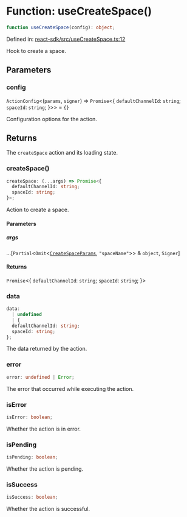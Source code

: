 # Function: useCreateSpace()

```ts
function useCreateSpace(config): object;
```

Defined in: [react-sdk/src/useCreateSpace.ts:12](https://github.com/towns-protocol/towns/blob/0db1fd0ac7258e8db8cedfb6183e8eade8284fa1/packages/react-sdk/src/useCreateSpace.ts#L12)

Hook to create a space.

## Parameters

### config

`ActionConfig`\<(`params`, `signer`) => `Promise`\<\{
  `defaultChannelId`: `string`;
  `spaceId`: `string`;
\}\>\> = `{}`

Configuration options for the action.

## Returns

The `createSpace` action and its loading state.

### createSpace()

```ts
createSpace: (...args) => Promise<{
  defaultChannelId: string;
  spaceId: string;
}>;
```

Action to create a space.

#### Parameters

##### args

...\[`Partial`\<`Omit`\<[`CreateSpaceParams`](../../Towns-Protocol-Web3/interfaces/CreateSpaceParams.md), `"spaceName"`\>\> & `object`, `Signer`\]

#### Returns

`Promise`\<\{
  `defaultChannelId`: `string`;
  `spaceId`: `string`;
\}\>

### data

```ts
data: 
  | undefined
  | {
  defaultChannelId: string;
  spaceId: string;
};
```

The data returned by the action.

### error

```ts
error: undefined | Error;
```

The error that occurred while executing the action.

### isError

```ts
isError: boolean;
```

Whether the action is in error.

### isPending

```ts
isPending: boolean;
```

Whether the action is pending.

### isSuccess

```ts
isSuccess: boolean;
```

Whether the action is successful.
